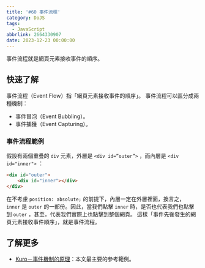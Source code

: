 ```yaml
---
title: '#60 事件流程'
category: DoJS
tags:
  - JavaScript
abbrlink: 2664330907
date: 2023-12-23 00:00:00
---
```

事件流程就是網頁元素接收事件的順序。
<!--more-->
## 快速了解
事件流程（Event Flow）指「網頁元素接收事件的順序」。
事件流程可以區分成兩種機制：
- 事件冒泡（Event Bubbling）。
- 事件捕獲（Event Capturing）。
### 事件流程範例
假設有兩個重疊的 `div` 元素，外層是 `<div id=”outer”>` ，而內層是 `<div id="inner">` ：
```html
<div id="outer">
	<div id="inner"></div>
</div>
```
在不考慮 `position: absolute;` 的前提下，內層一定在外層裡面，換言之， `inner` 是 `outer` 的一部份。因此，當我們點擊 `inner` 時，是否也代表我們也點擊到 `outer` ，甚至，代表我們實際上也點擊到整個網頁。
這樣「事件先後發生的網頁元素接收事件順序」，就是事件流程。
## 了解更多
- [Kuro－事件機制的原理](https://ithelp.ithome.com.tw/articles/10191970)：本文最主要的參考範例。